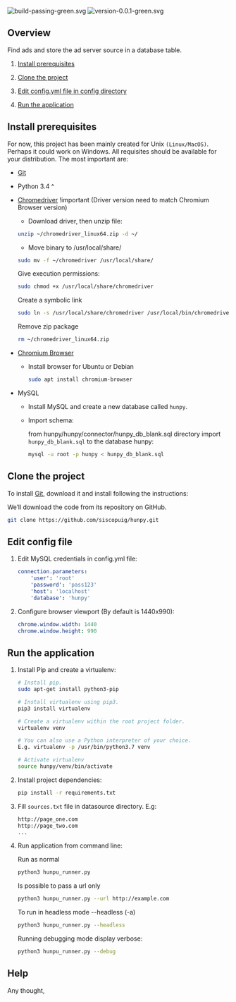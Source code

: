 ![build-passing-green.svg](https://img.shields.io/badge/build-passing-green.svg) ![version-0.0.1-green.svg](https://img.shields.io/badge/version-0.0.1-green.svg)


## Overview

Find ads and store the ad server source in a database table.

1. [Install prerequisites](#install-prerequisites)

2. [Clone the project](#clone-the-project)
    
3. [Edit config.yml file in config directory](#edit-config-file)

4. [Run the application](#run-the-application)


## Install prerequisites

For now, this project has been mainly created for Unix `(Linux/MacOS)`. Perhaps it could work on Windows.
All requisites should be available for your distribution. The most important are:

* [Git](https://git-scm.com/downloads)

* Python 3.4 ^ 

* [Chromedriver](http://chromedriver.chromium.org/) !important (Driver version need to match Chromium Browser version) 
    - Download driver, then unzip file:
    ````sh
    unzip ~/chromedriver_linux64.zip -d ~/
    ````
    - Move binary to /usr/local/share/
    ````sh     
    sudo mv -f ~/chromedriver /usr/local/share/
    ````
    Give execution permissions:
    ````sh
    sudo chmod +x /usr/local/share/chromedriver
    ````
    Create a symbolic link
    ````sh
    sudo ln -s /usr/local/share/chromedriver /usr/local/bin/chromedriver
    ````
    Remove zip package
    ````sh
    rm ~/chromedriver_linux64.zip
    ````

* [Chromium Browser](https://www.chromium.org/getting-involved/download-chromium)

    - Install browser for Ubuntu or Debian 
    
        ````sh
        sudo apt install chromium-browser
        ````
        
* MySQL

    - Install MySQL and create a new database called `hunpy`.
      
    - Import schema: 

        from hunpy/hunpy/connector/hunpy_db_blank.sql directory import `hunpy_db_blank.sql` to the database hunpy:

        ````sh
        mysql -u root -p hunpy < hunpy_db_blank.sql
        ````
## Clone the project

To install [Git](http://git-scm.com/book/en/v2/Getting-Started-Installing-Git), 
download it and install following the instructions:

We’ll download the code from its repository on GitHub.

```sh
git clone https://github.com/siscopuig/hunpy.git
```

## Edit config file

1. Edit MySQL credentials in config.yml file:
    ````yaml
    connection.parameters:
        'user': 'root'
        'password': 'pass123'
        'host': 'localhost'
        'database': 'hunpy'
    ````
2. Configure browser viewport (By default is 1440x990):
    ````yaml
    chrome.window.width: 1440
    chrome.window.height: 990
    ````

## Run the application

1. Install Pip and create a virtualenv:

    ````sh
    # Install pip.
    sudo apt-get install python3-pip
    
    # Install virtualenv using pip3.
    pip3 install virtualenv
    
    # Create a virtualenv within the root project folder.
    virtualenv venv
    
    # You can also use a Python interpreter of your choice.
    E.g. virtualenv -p /usr/bin/python3.7 venv
    
    # Activate virtualenv
    source hunpy/venv/bin/activate
    ````
    
2. Install project dependencies:

    ````sh
    pip install -r requirements.txt
    ````
    
3. Fill `sources.txt` file in datasource directory. E.g:
    ````txt
    http://page_one.com
    http://page_two.com
    ...
    ````

4. Run application from command line:

    Run as normal
    ````sh
    python3 hunpu_runner.py
    ````
    
    Is possible to pass a url only
    ````sh
    python3 hunpu_runner.py --url http://example.com
    ````
    
    To run in headless mode --headless (-a)
    ````sh
    python3 hunpu_runner.py --headless
    ````
    
    Running debugging mode display verbose:
    ````sh
    python3 hunpu_runner.py --debug
    ````
    
## Help

Any thought, 
    
        
    

    

    
    
    
   

    










 
